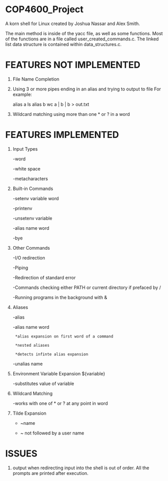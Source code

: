 # COP4600_Project
A korn shell for Linux created by Joshua Nassar and Alex Smith.

The main method is inside of the yacc file, as well as some functions.
Most of the functions are in a file called user_created_commands.c.
The linked list data structure is contained within data_structures.c.


FEATURES NOT IMPLEMENTED
=============================

1) File Name Completion

2) Using 3 or more pipes ending in an alias and trying to output to file
	For example:
	
	alias a ls
	alias b wc
	a | b | b > out.txt
	
3) Wildcard matching using more than one * or ? in a word

FEATURES IMPLEMENTED
=========================

1) Input Types

	-word
	
	-white space
	
	-metacharacters
	
	
2) Built-in Commands

	-setenv variable word
	
	-printenv
	
	-unsetenv variable
	
	-alias name word
	
	-bye
	
	
3) Other Commands

	-I/O redirection
	
	-Piping
	
	-Redirection of standard error
	
	-Commands checking either PATH or current directory if prefaced by /
	
	-Running programs in the background with &
	

4) Aliases

	-alias
	
	-alias name word
	
		*alias expansion on first word of a command
		
		*nested aliases
		
		*detects infinte alias expansion
		
	-unalias name
	
	
5) Environment Variable Expansion ${variable}

	-substitutes value of variable
	
6) Wildcard Matching

	-works with one of * or ? at any point in word


7) Tilde Expansion

	- ~name
	 
	- ~ not followed by a user name

ISSUES
=======

1) output when redirecting input into the shell is out of order. All the prompts are printed after execution.
